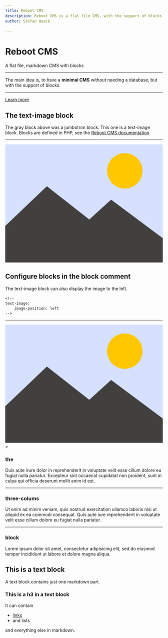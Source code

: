 ```yaml
---
title: Reboot CMS
description: Reboot CMS is a flat file CMS, with the support of blocks.
author: Stefan Haack

---
```


<!-- jumbotron -->
# Reboot CMS

A flat file, markdown CMS with blocks

---
The main idea is, to have a **minimal CMS** without needing a database, but with the support of blocks.

---
[Learn more](documentation)

<!-- text-image -->
## The text-image block

The gray block above was a jumbotron block. This one is a text-image block. Blocks are defined in PHP, see the
[Reboot CMS documentation](documentation)

---
![alt text](../../web/media/dummy.svg "Title Text")

<!--
text-image:
    image-position: left
-->

## Configure blocks in the block comment

The text-image block can also display the image to the left.

<pre><code>&lt;!-- 
text-image:
    image-position: left
--&gt;</code></pre>

---
![alt text](../../web/media/dummy.svg "Title Text")>

<!-- three-columns -->
### the

Duis aute irure dolor in reprehenderit in voluptate velit esse cillum dolore eu fugiat nulla pariatur. Excepteur sint
occaecat cupidatat non proident, sunt in culpa qui officia deserunt mollit anim id est.

---
### three-colums

Ut enim ad minim veniam, quis nostrud exercitation ullamco laboris nisi ut aliquid ex ea commodi consequat. Quis aute
iure reprehenderit in voluptate velit esse cillum dolore eu fugiat nulla pariatur.

---
### block

Lorem ipsum dolor sit amet, consectetur adipisicing elit, sed do eiusmod tempor incididunt ut labore et dolore magna
aliqua.

<!-- text -->
## This is a text block

A text block contains just one markdown part.

### This is a h3 in a text block

It can contain

- [links](https://shaack.com)
- and lists

and everything else in markdown.